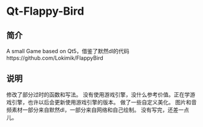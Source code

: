 # Qt-Flappy-Bird
## 简介
A small Game based on Qt5，借鉴了默然dl的代码https://github.com/Lokimik/FlappyBird
## 说明
修改了部分过时的函数和写法。
没有使用游戏引擎，没什么参考价值。正在学游戏引擎，也许以后会更新使用游戏引擎的版本。
做了一些自定义美化。
图片和音频素材一部分来自默然dl，一部分来自网络和自己绘制。
没有写完，还差一点儿。
